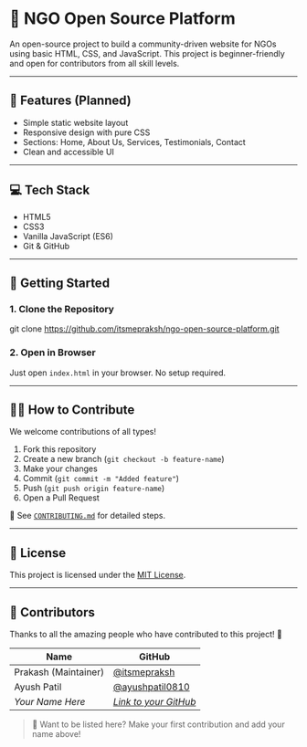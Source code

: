 # 🌱 NGO Open Source Platform

An open-source project to build a community-driven website for NGOs using basic HTML, CSS, and JavaScript. This project is beginner-friendly and open for contributors from all skill levels.

---

## 📌 Features (Planned)

- Simple static website layout
- Responsive design with pure CSS
- Sections: Home, About Us, Services, Testimonials, Contact
- Clean and accessible UI

---

## 💻 Tech Stack

- HTML5
- CSS3
- Vanilla JavaScript (ES6)
- Git & GitHub

---

## 🚀 Getting Started

### 1. Clone the Repository
 
git clone https://github.com/itsmepraksh/ngo-open-source-platform.git

### 2. Open in Browser

Just open `index.html` in your browser. No setup required.

---

## 🧑‍💻 How to Contribute

We welcome contributions of all types!

1. Fork this repository
2. Create a new branch (`git checkout -b feature-name`)
3. Make your changes
4. Commit (`git commit -m "Added feature"`)
5. Push (`git push origin feature-name`)
6. Open a Pull Request

📖 See [`CONTRIBUTING.md`](./CONTRIBUTING.md) for detailed steps.

--- 

## 📄 License

This project is licensed under the [MIT License](./LICENSE).
 

---
 
 
 

## 👥 Contributors

Thanks to all the amazing people who have contributed to this project! 🌟

| Name | GitHub |
|------|--------|
| Prakash (Maintainer) | [@itsmepraksh](https://github.com/itsmepraksh) |
| Ayush Patil | [@ayushpatil0810](https://github.com/ayushpatil0810) |
| _Your Name Here_ | _[Link to your GitHub](https://github.com/your-profile)_ |

> 🧩 Want to be listed here? Make your first contribution and add your name above!
 